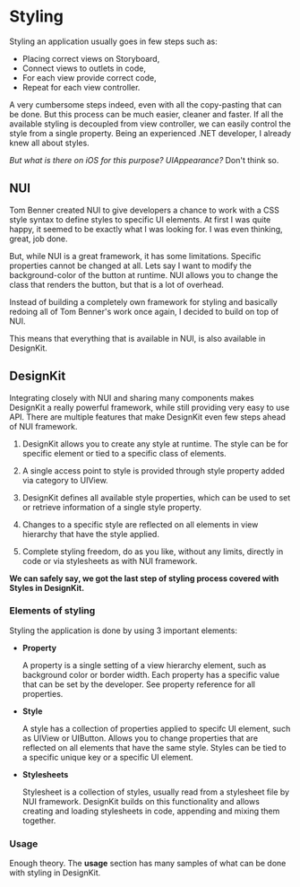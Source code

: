 # Styling

Styling an application usually goes in few steps such as:
- Placing correct views on Storyboard,
- Connect views to outlets in code,
- For each view provide correct code,
- Repeat for each view controller.

A very cumbersome steps indeed, even with all the copy-pasting that can be done. But this process can be much easier, cleaner and faster. If all the available styling is decoupled from view controller, we can easily control the style from a single property. Being an experienced .NET developer, I already knew all about styles.

*But what is there on iOS for this purpose? UIAppearance?*
Don't think so.

## NUI

Tom Benner created NUI to give developers a chance to work with a CSS style syntax to define styles to specific UI elements. At first I was quite happy, it seemed to be exactly what I was looking for. I was even thinking, great, job done.

But, while NUI is a great framework, it has some limitations. Specific properties cannot be changed at all. Lets say I want to modify the background-color of the button at runtime. NUI allows you to change the class that renders the button, but that is a lot of overhead.

Instead of building a completely own framework for styling and basically redoing all of Tom Benner's work once again, I decided to build on top of NUI.

This means that everything that is available in NUI, is also available in DesignKit.

## DesignKit

Integrating closely with NUI and sharing many components makes DesignKit a really powerful framework, while still providing very easy to use API. There are multiple features that make DesignKit even few steps ahead of NUI framework.

1. DesignKit allows you to create any style at runtime. The style can be for specific element or tied to a specific class of elements.

2. A single access point to style is provided through style property added via category to UIView.

3. DesignKit defines all available style properties, which can be used to set or retrieve information of a single style property.

4. Changes to a specific style are reflected on all elements in view hierarchy that have the style applied.

5. Complete styling freedom, do as you like, without any limits, directly in code or via stylesheets as with NUI framework.


**We can safely say, we got the last step of styling process covered with Styles in DesignKit.**

### Elements of styling

Styling the application is done by using 3 important elements:

- **Property**
  
  A property is a single setting of a view hierarchy element, such as background color or border width. Each property has a specific value that can be set by the developer. See property reference for all properties.

- **Style**

  A style has a collection of properties applied to specifc UI element, such as UIView or UIButton. Allows you to change properties that are reflected on all elements that have the same style. Styles can be tied to a specific unique key or a specific UI element.

- **Stylesheets**

  Stylesheet is a collection of styles, usually read from a stylesheet file by NUI framework. DesignKit builds on this functionality and allows creating and loading stylesheets in code, appending and mixing them together.

### Usage

Enough theory. The **usage** section has many samples of what can be done with styling in DesignKit.